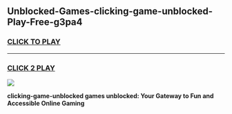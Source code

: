 
## Unblocked-Games-clicking-game-unblocked-Play-Free-g3pa4
<h3>
<a href="https://premium76.site?title=clicking-game-unblocked&ref=17A">CLICK TO PLAY</a></h3>
<hr>

<h3>
<a href="https://premium76.site?title=clicking-game-unblocked&ref=17A">CLICK 2 PLAY</a>
  
</h3>

<a href="https://premium76.site?title=clicking-game-unblocked&ref=17A"><img src="https://clearcache.store/games.png"></a>


**clicking-game-unblocked games unblocked: Your Gateway to Fun and Accessible Online Gaming**
